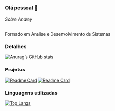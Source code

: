 ### Olá pessoal 👋

###### Sobre Andrey
Formado em Análise e Desenvolvimento de Sistemas

### Detalhes
![Anurag's GitHub stats](https://github-readme-stats.vercel.app/api?username=andreyklaveren&show_icon=true&rank_icon=github&theme=dark&hide=contribs,prs)

### Projetos
[![Readme Card](https://github-readme-stats.vercel.app/api/pin/?username=andreyklaveren&repo=armandinho&theme=dark)](https://github.com/andreyklaveren/armandinho) 
[![Readme Card](https://github-readme-stats.vercel.app/api/pin/?username=andreyklaveren&repo=buscador-cep&theme=dark)](https://github.com/andreyklaveren/buscador-cep)


### Linguagens utilizadas
[![Top Langs](https://github-readme-stats.vercel.app/api/top-langs/?username=andreyklaveren&layout=donut&theme=dark)](https://github.com/andreyklaveren/github-readme-stats)
